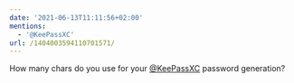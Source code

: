 ```yaml
---
date: '2021-06-13T11:11:56+02:00'
mentions:
  - '@KeePassXC'
url: /1404003594110701571/
---
```

How many chars do you use for your [@KeePassXC](https://twitter.com/@KeePassXC) password generation?
